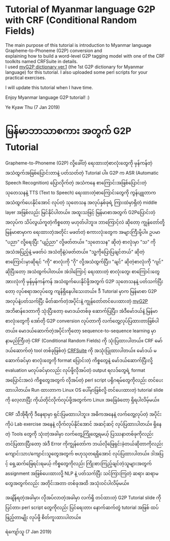 # Tutorial of Myanmar language G2P with CRF (Conditional Random Fields)

The main purpose of this tutorial is introduction to Myanmar language Grapheme-to-Phoneme (G2P) conversion and   
explaining how to build a word-level G2P tagging model with one of the CRF toolkits named CRFSuite in details.  
I used [myG2P dictionary ver.1](https://github.com/ye-kyaw-thu/myG2P) (the 1st G2P dictionary for Myanmar language) for this tutorial.
I also uploaded some perl scripts for your practical exercises.

I will update this tutorial when I have time.

Enjoy Myanmar language G2P tutorial! :)

Ye Kyaw Thu
(7 Jan 2019)

# မြန်မာဘာသာစကား အတွက် G2P Tutorial

Grapheme-to-Phoneme (G2P) လို့ခေါ်တဲ့ ရေးထားတဲ့စာလုံးတွေကို မှန်ကန်တဲ့အသံထွက်အဖြစ်ပြောင်းတာနဲ့ ပတ်သတ်တဲ့ Tutorial ပါ။ G2P က ASR (Automatic Speech Recognition) ပြောလိုက်တဲ့ အသံကနေ စာကြောင်းအဖြစ်ပြောင်းတဲ့ သုတေသနနဲ့ TTS (Text to Speech) ရေးထားတဲ့စာကြောင်းတွေကို ကွန်ပျူတာက အသံထွက်ပေးနိုင်အောင် လုပ်တဲ့ သုတေသန အလုပ်နှစ်ခုရဲ့ ကြားထဲမှာရှိတဲ့ middle layer အဖြစ်လည်း မြင်နိုင်ပါတယ်။ အထူးသဖြင့် မြန်မာစာအတွက် G2Pပြောင်းတဲ့ အလုပ်က သိပ်လွယ်ကူတဲ့ကိစ္စတော့ မဟုတ်ပါဘူး။ ဘာကြောင့်လဲ ဆိုတော့ ကျွန်တော်တို့ မြန်မာစာမှာက ရေးထားတဲ့အတိုင်း မဖတ်တဲ့ စကားလုံးတွေက အများကြီးမို့ပါ။ ဥပမာ "ပညာ" လို့ရေးပြီး "ပျဉ်ညာ" လို့ဖတ်တယ်။ "သုတေသန" ဆိုတဲ့ စာလုံးမှာ "သ" ကို အသံအပြည့်နဲ့ မဖတ်ပဲ အသံတိုနဲ့ပဲဖတ်တယ်။ "သူ့ကိုပြောပြချင်တယ်" ဆိုတဲ့ စာကြောင်းမှာဆိုရင် "ကို" စာလုံးကို "ဂို" လို့အသံထွက်ပြီး၊ "ချင်" ဆိုတဲ့စာလုံးကို "ဂျင်" ဆိုပြီးတော့ အသံထွက်ပါတယ်။ အဲဒါကြောင့် ရေးထားတဲ့ စာလုံးတွေ၊ စာကြောင်းတွေအားလုံးကို မှန်မှန်ကန်ကန် အသံထွက်ပေးနိုင်ဖို့အတွက် G2P သုတေသနနဲ့ ပတ်သက်ပြီးတော့ လုပ်စရာအလုပ်တွေ ကျန်ရှိနေပါသေးတယ်။ ဒီ Tutorial မှာက မြန်မာစာ G2P အလုပ်နဲ့ပတ်သက်ပြီး မိတ်ဆက်တဲ့အပိုင်းနဲ့ ကျွန်တော်တင်ပေးထားတဲ့ [myG2P](s://github.com/ye-kyaw-thu/myG2P) အဘိဓာန်ဒေတာကို သုံးပြီးတော့ မောဒယ်တစ်ခု ဆောက်ပြပြီး၊ အဲဒီမော်ဒယ်နဲ့ မြန်မာစာလုံးတွေကို အော်တို G2P conversion လုပ်တာကို လက်တွေ့လုပ်ပြထားတာဖြစ်ပါတယ်။ မောဒယ်ဆောက်တဲ့အပိုင်းကိုတော့ sequence-to-sequence learning မှာ နာမည်ကြီးတဲ့ CRF (Conditional Random Fields) ကို သုံးပြထားပါတယ်။ CRF မော်ဒယ်ဆောက်တဲ့ tool တစ်ခုဖြစ်တဲ့ [CRFSuite](http://www.chokkan.org/software/crfsuite/) ကို အသုံးပြုထားပါတယ်။ မော်ဒယ် မဆောက်ခင်မှာ စာလုံးတွေကို format ပြောင်းတဲ့ ကိစ္စတွေနဲ့ မော်ဒယ်ဆောက်ပြီးလို့ evaluation မလုပ်ခင်မှာလည်း လုပ်ဖို့လိုအပ်တဲ့ output ရလဒ်တွေရဲ့ format အပြောင်းအလဲ ကိစ္စတွေအတွက် လိုအပ်တဲ့ perl script ပရိုဂရမ်တွေကိုလည်း တင်ပေးထားပါတယ်။ Run ထားတာက Linux OS ပေါ်မှာဖြစ်လို့ တင်ပေးထားတဲ့ tutorial slide ကို လေ့လာပြီး ကိုယ်တိုင်လိုက်လုပ်ဖို့အတွက်က Linux အခြေခံတော့ ရှိရပါလိမ့်မယ်။  

CRF သီအိုရီကို ဒီနေရာမှာ ရှင်းပြမထားပါဘူး။ အဓိကအနေနဲ့ လက်တွေ့လုပ်တဲ့ အပိုင်းကိုပဲ Lab exercise အနေနဲ့ လိုက်လုပ်နိုင်အောင် အဆင့်ဆင့် လုပ်ပြထားပါတယ်။ ရှိနေတဲ့ Tools တွေကို သုံးတဲ့အခါမှာ လက်တွေ့ကြုံတွေ့ရမယ့် ပြဿနာတစ်ခုကိုလည်းတင်ပြထားပြီးတော့ အဲဒီ Error ကိုကျွန်တော်က ဘယ်လိုဖြေရှင်းခဲ့တယ်ဆိုတာကိုလည်း ကျောင်းသား/ကျောင်းသူတွေအတွက် ဗဟုသုတရရှိအောင် လုပ်ပြထားပါတယ်။ ဒါအပြင့် ရှေ့ဆက်ဖြေရင်းရမယ့် ကိစ္စတွေကိုလည်း ကြိုးစားကြည့်ချင်တဲ့သူများအတွက် assignment အဖြစ်ပေးထားလို့ NLP နဲ့ ပတ်သက်ပြီး သင်ကြားကြတဲ့ ဆရာ၊ ဆရာမတွေအတွက်လည်း အတိုင်းအတာ တစ်ခုအထိ အသုံးဝင်ပါလိမ့်မယ်။

အချိန်ရတဲ့အခါမှာ၊ လိုအပ်လာတဲ့အခါမှာ လက်ရှိ တင်ထားတဲ့ G2P Tutorial slide ကို ပြင်တာ၊ perl script တွေကိုလည်း ပြင်ရေးတာ၊ နောက်ဆက်တွဲ tutorial အဖြစ် ထပ်ဖြည့်တာမျိုး လုပ်ဖို့ စိတ်ကူးထားပါတယ်။ 

ရဲကျော်သူ
(7 Jan 2019)

